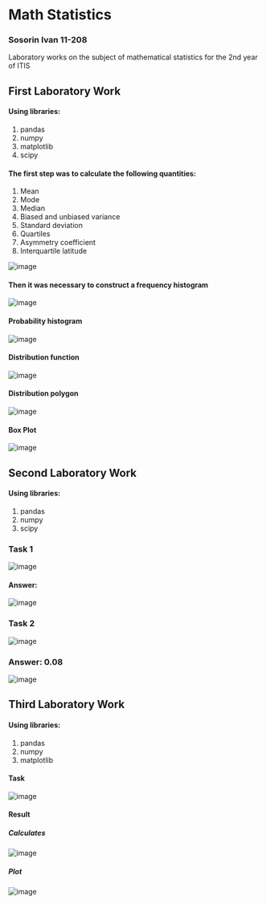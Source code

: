 # Math Statistics
### Sosorin Ivan 11-208
Laboratory works on the subject of mathematical statistics for the 2nd year of ITIS

## First Laboratory Work

#### Using libraries:
1. pandas
2. numpy
3. matplotlib
4. scipy

#### The first step was to calculate the following quantities:
1. Mean
2. Mode
3. Median
4. Biased and unbiased variance
5. Standard deviation
6. Quartiles
7. Asymmetry coefficient
8. Interquartile latitude

![image](https://github.com/s1ches/MathStatistics/assets/121990701/b206972c-f307-4e1c-b210-29d766c91138)

#### Then it was necessary to construct a frequency histogram

![image](https://github.com/s1ches/MathStatistics/assets/121990701/5807a5db-72be-4fba-9e8b-a38e1b46f56b)

#### Probability histogram

![image](https://github.com/s1ches/MathStatistics/assets/121990701/bb55bbbf-c92b-427c-bc9f-a426a972e595)

#### Distribution function

![image](https://github.com/s1ches/MathStatistics/assets/121990701/7f50913b-96d6-446f-a97a-28ab10bf154c)

#### Distribution polygon

![image](https://github.com/s1ches/MathStatistics/assets/121990701/6e4d3080-1438-4ec2-8b5e-51a02a9c5185)

#### Box Plot

![image](https://github.com/s1ches/MathStatistics/assets/121990701/50075693-7edf-4929-9b14-78d47e7e4e31)


## Second Laboratory Work

#### Using libraries:
1. pandas
2. numpy
3. scipy

### Task 1

![image](https://github.com/s1ches/MathStatistics/assets/121990701/580cae2f-5ca3-40f7-82a4-0f1278da6a4d)

#### Answer:
![image](https://github.com/s1ches/MathStatistics/assets/121990701/2a8efebd-1e82-4cfb-b203-a3a4e051b7fc)

### Task 2

![image](https://github.com/s1ches/MathStatistics/assets/121990701/c47e6695-dbd5-4e06-891d-a5133fb59995)

### Answer: 0.08

![image](https://github.com/s1ches/MathStatistics/assets/121990701/fe6209fd-91a2-4466-bf40-5dfa38645443)


## Third Laboratory Work

#### Using libraries:
1. pandas
2. numpy
3. matplotlib

#### Task

![image](https://github.com/s1ches/MathStatistics/assets/121990701/fcc56412-0425-411c-b997-35744f591219)

#### Result

##### Calculates
![image](https://github.com/s1ches/MathStatistics/assets/121990701/b2f0ae46-d347-4635-9149-2120aab3a24d)


##### Plot

![image](https://github.com/s1ches/MathStatistics/assets/121990701/6762347f-a3aa-4275-854e-d7c53ffde0f4)







